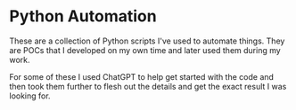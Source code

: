 # Python Automation
These are a collection of Python scripts I've used to automate things. They are POCs that I developed on my own time and later used them during my work.

For some of these I used ChatGPT to help get started with the code and then took them further to flesh out the details and get the exact result I was looking for. 
